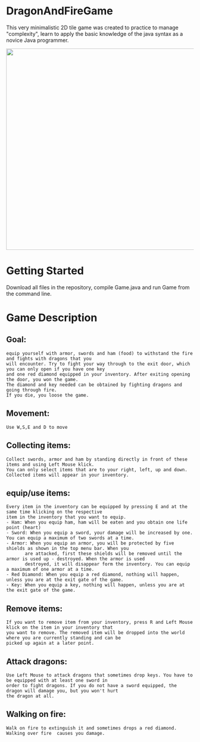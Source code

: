 # DragonAndFireGame
This very minimalistic 2D tile game was created to practice to manage "complexity", learn to apply the basic knowledge
of the java syntax as a novice Java programmer.
 <p align="center">
  <img src="https://user-images.githubusercontent.com/43107602/67616927-1d6d1800-f7de-11e9-83b9-52f4ac079f44.png"        height="540" width="960">
 </p>

# Getting Started
Download all files in the repository, compile Game.java and run Game from the command line.


# Game Description
## Goal:
    equip yourself with armor, swords and ham (food) to withstand the fire and fights with dragons that you
    will encounter. Try to fight your way through to the exit door, which you can only open if you have one key
    and one red diamond equipped in your inventory. After exiting opening the door, you won the game.
    The diamond and key needed can be obtained by fighting dragons and going through fire.
    If you die, you loose the game.
## Movement:
    Use W,S,E and D to move
## Collecting items:
    Collect swords, armor and ham by standing directly in front of these items and using Left Mouse klick.
    You can only select items that are to your right, left, up and down.
    Collected items will appear in your inventory.
## equip/use items:
    Every item in the inventory can be equipped by pressing E and at the same time klicking on the respective
    item in the inventory that you want to equip.
    - Ham: When you equip ham, ham will be eaten and you obtain one life point (heart)
    - Sword: When you equip a sword, your damage will be increased by one. You can equip a maximum of two swords at a time.
    - Armor: When you equip an armor, you will be protected by five shields as shown in the top menu bar. When you
           are attacked, first these shields will be removed until the armor is used up - destroyed. When the armor is used
           destroyed, it will disappear form the inventory. You can equip a maximum of one armor at a time.
    - Red Diamond: When you equip a red diamond, nothing will happen, unless you are at the exit gate of the game.
    - Key: When you equip a key, nothing will happen, unless you are at the exit gate of the game.
## Remove items:
    If you want to remove item from your inventory, press R and Left Mouse klick on the item in your inventory that
    you want to remove. The removed item will be dropped into the world where you are currently standing and can be
    picked up again at a later point.
## Attack dragons:
    Use Left Mouse to attack dragons that sometimes drop keys. You have to be equipped with at least one sword in
    order to fight dragons. If you do not have a sword equipped, the dragon will damage you, but you won't hurt
    the dragon at all.
## Walking on fire:
    Walk on fire to extinguish it and sometimes drops a red diamond. Walking over fire  causes you damage.
